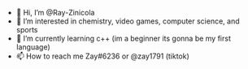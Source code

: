- 👋 Hi, I’m @Ray-Zinicola
- 👀 I’m interested in chemistry, video games, computer science, and sports
- 🌱 I’m currently learning c++ (im a beginner its gonna be my first language)
- 📫 How to reach me Zay#6236 or @zay1791 (tiktok)

<!---
Ray-Zinicola/Ray-Zinicola is a ✨ special ✨ repository because its `README.md` (this file) appears on your GitHub profile.
You can click the Preview link to take a look at your changes.
--->

